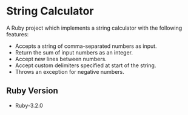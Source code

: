 # String Calculator

A Ruby project which implements a string calculator with the following features:

* Accepts a string of comma-separated numbers as input.
* Return the sum of input numbers as an integer.
* Accept new lines between numbers.
* Accept custom delimiters specified at start of the string.
* Throws an exception for negative numbers.

## Ruby Version
* Ruby-3.2.0